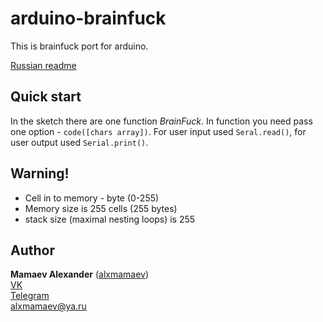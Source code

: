 # arduino-brainfuck
This is brainfuck port for arduino.

[Russian readme](/README_RU.md)

## Quick start
In the sketch there are one function *BrainFuck*. In function you need pass one option - `code([chars array])`. For user input used `Seral.read()`, for user output used `Serial.print()`.

## Warning!
* Cell in to memory - byte (0-255)
* Memory size is 255 cells (255 bytes)
* stack size (maximal nesting loops) is 255

## Author
**Mamaev Alexander** ([alxmamaev](https://alxmamaev.github.io/))
<br>[VK](https://new.vk.com/alxmamaev)
<br>[Telegram](https://t.me/alxmamaev)
<br>alxmamaev@ya.ru

